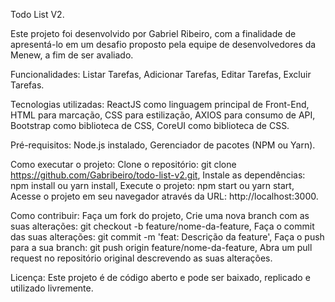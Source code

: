Todo List V2.

Este projeto foi desenvolvido por Gabriel Ribeiro, com a finalidade de apresentá-lo em um desafio proposto pela equipe de desenvolvedores da Menew, a fim de ser avaliado.

Funcionalidades:
Listar Tarefas,
Adicionar Tarefas,
Editar Tarefas,
Excluir Tarefas.

Tecnologias utilizadas:
ReactJS como linguagem principal de Front-End,
HTML para marcação,
CSS para estilização,
AXIOS para consumo de API,
Bootstrap como biblioteca de CSS,
CoreUI como biblioteca de CSS.

Pré-requisitos:
Node.js instalado,
Gerenciador de pacotes (NPM ou Yarn).

Como executar o projeto:
Clone o repositório: git clone https://github.com/Gabribeiro/todo-list-v2.git,
Instale as dependências: npm install ou yarn install,
Execute o projeto: npm start ou yarn start,
Acesse o projeto em seu navegador através da URL: http://localhost:3000.

Como contribuir:
Faça um fork do projeto,
Crie uma nova branch com as suas alterações: git checkout -b feature/nome-da-feature,
Faça o commit das suas alterações: git commit -m 'feat: Descrição da feature',
Faça o push para a sua branch: git push origin feature/nome-da-feature,
Abra um pull request no repositório original descrevendo as suas alterações.

Licença:
Este projeto é de código aberto e pode ser baixado, replicado e utilizado livremente.
